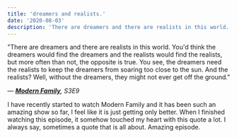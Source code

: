 ```yaml
---
title: 'dreamers and realists.'
date: '2020-08-03'
description: 'There are dreamers and there are realists in this world. You would think the dreamers would find the dreamers and the realists would find the realists, but more often than not, the opposite is true.'
---
```


"There are dreamers and there are realists in this world. You'd think the dreamers would find the dreamers and the realists would find the realists, but more often than not, the opposite is true. You see, the dreamers need the realists to keep the dreamers from soaring too close to the sun. And the realists? Well, without the dreamers, they might not ever get off the ground."

— **<em><a href='https://www.imdb.com/title/tt1442437/' target='_blank'>Modern Family</a>**, S3E9</em>

I have recently started to watch Modern Family and it has been such an amazing show so far, I feel like it is just getting only better. When I finished watching this episode, it somehow touched my heart with this quote a lot. I always say, sometimes a quote that is all about. Amazing episode. 